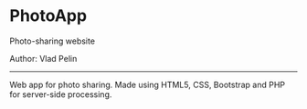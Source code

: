 # PhotoApp
Photo-sharing website

Author: Vlad Pelin

-----

Web app for photo sharing. Made using HTML5, CSS, Bootstrap and PHP for server-side processing.
